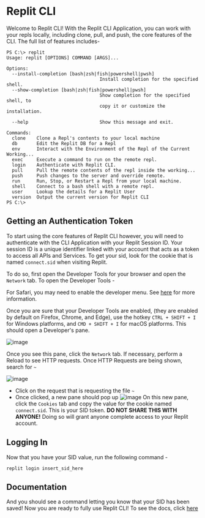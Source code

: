 # Replit CLI
Welcome to Replit CLI! With the Replit CLI Application, you can work with your repls locally, including clone, pull, and push, the core features of the CLI. The full list of features includes-

```
PS C:\> replit
Usage: replit [OPTIONS] COMMAND [ARGS]...

Options:
  --install-completion [bash|zsh|fish|powershell|pwsh]
								  Install completion for the specified shell.
  --show-completion [bash|zsh|fish|powershell|pwsh]
								  Show completion for the specified shell, to
								  copy it or customize the installation.

  --help                          Show this message and exit.

Commands:
  clone    Clone a Repl's contents to your local machine
  db       Edit the Replit DB for a Repl
  env      Interact with the Environment of the Repl of the Current Working...
  exec     Execute a command to run on the remote repl.
  login    Authenticate with Replit CLI.
  pull     Pull the remote contents of the repl inside the working...
  push     Push changes to the server and override remote.
  run      Run, Stop, or Restart a Repl from your local machine.
  shell    Connect to a bash shell with a remote repl.
  user     Lookup the details for a Replit User
  version  Output the current version for Replit CLI
PS C:\>
```

## Getting an Authentication Token
To start using the core features of Replit CLI however, you will need to authenticate with the CLI Application with your Replit Session ID. Your session ID is a unique identifier linked with your account that acts as a token to access all APIs and Services. To get your sid, look for the cookie that is named ` connect.sid ` when visiting Replit.

To do so, first open the Developer Tools for your browser and open the ` Network ` tab. To open the Developer Tools -

For Safari, you may need to enable the developer menu. See [here](https://support.apple.com/guide/safari/use-the-developer-tools-in-the-develop-menu-sfri20948/mac) for more information.

Once you are sure that your Developer Tools are enabled, (they are enabled by default on Firefox, Chrome, and Edge), use the hotkey ` CTRL + SHIFT + I ` for Windows platforms, and ` CMD + SHIFT + I ` for macOS platforms. This should open a Developer's pane.

![image](https://sjcdn.is-a.dev/file/gqoxgv)

Once you see this pane, click the ` Network ` tab. If necessary, perform a Reload to see HTTP requests. Once HTTP Requests are being shown, search for ` ~ `

![image](https://sjcdn.is-a.dev/file/coojip)

- Click on the request that is requesting the file `~`
- Once clicked, a new pane should pop up
![image](https://sjcdn.is-a.dev/file/qrpxmu)
On this new pane, click the ` Cookies ` tab and copy the value for the cookie named ` connect.sid `. This is your SID token. **DO NOT SHARE THIS WITH ANYONE!** Doing so will grant anyone complete access to your Replit account.

## Logging In
Now that you have your SID value, run the following command -

```
replit login insert_sid_here
```

## Documentation
And you should see a command letting you know that your SID has been saved! Now you are ready to fully use Replit CLI! To see the docs, click [here](https://github.com/CoolCoderSJ/Replit-CLI/wiki)
